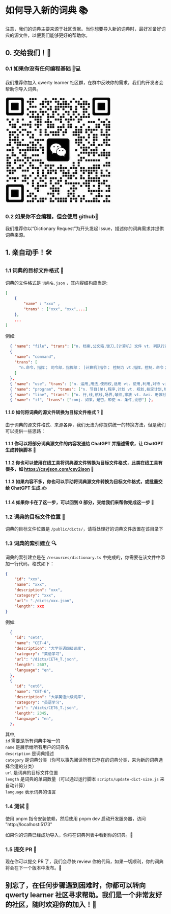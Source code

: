 # 如何导入新的词典 📚

注意，我们的词典主要来源于社区贡献。当你想要导入新的词典时，最好准备好词典的源文件，以便我们能够更好的帮助你。

## 0. 交给我们！🤝

### 0.1 如果你没有任何编程基础 🚫💻

我们推荐你加入 qwerty learner 社区群，在群中反映你的需求，我们的开发者会帮助你导入词典。

![groupQRcode](../public/weChat-group.jpg)

### 0.2 如果你不会编程，但会使用 github🐙

我们推荐你以“Dictionary Request”为开头发起 Issue，描述你的词典需求并提供词典来源。

## 1. 亲自动手！🛠️

### 1.1 词典的目标文件格式 📄

词典的文件格式是 `词典名.json` ，其内容结构应当是:

```json
[
    {
        "name" : "xxx" ,
        "trans" : ["xxx", "xxx",...]
    },
    ...
]
```

例如:

```json
  { "name": "file", "trans": ["n. 档案,公文箱,锉刀,[计算机] 文件 vt. 列队行进,归档,申请"] },
  {
    "name": "command",
    "trans": [
      "n.命令，指挥； 司令部，指挥部； [计算机]指令； 控制力 vt.指挥，控制，命令； 命令； 应得，值得 vi.给出命令； 命令，指令 adj.指挥的，根据命令（或要求）而作的"
    ]
  },
  { "name": "use", "trans": ["n. 运用,用法,使用权,适用 vt. 使用,利用,对待 vi. 吸毒"] },
  { "name": "program", "trans": ["n. 节目(单),程序,计划 vt. 规划,拟定计划,制作节目"] },
  { "name": "line", "trans": ["n. 行,线,航线,场界,皱纹,家族 vt. &vi. 用做衬里,排成一行,顺...排列 vi. 排成一行,顺...排列,划线于"] },
  { "name": "if", "trans": ["conj. 如果，是否，即使 n. 条件,设想"] },

```

#### 1.1.0 如何将词典的源文件转换为目标文件格式？🔄

由于词典的源文件格式、来源各异，我们无法为你提供统一的转换方法，但是我们可以提供一些思路：

#### 1.1.1 你可以将部分词典源文件的内容发送给 ChatGPT 并描述需求，让 ChatGPT 生成转换脚本 🤖

#### 1.1.2 你也可以使用在线工具将词典源文件转换为目标文件格式，此类在线工具有很多，如 <https://csvjson.com/csv2json> 🔧

#### 1.1.3 如果内容不多，你也可以手动将词典源文件转换为目标文件格式，或批量交给 ChatGPT 生成 ✍️

#### 1.1.4 如果你卡在了这一步，可以回到 0 部分，交给我们来帮你完成这一步 🔄

### 1.2 词典的目标文件位置 📍

词典的目标文件位置是 `/public/dicts/`，请将处理好的词典文件放置在该目录下

### 1.3 词典的索引建立 🔍

词典的索引建立是在 `/resources/dictionary.ts` 中完成的，你需要在该文件中添加一行代码，格式如下：

```json
{
    "id": "xxx",
    "name": "xxx",
    "description": "xxx",
    "category": "xxx",
    "url": "./dicts/xxx.json",
    "length": xxx
}
```

例如:

```json
  {
    "id": "cet4",
    "name": "CET-4",
    "description": "大学英语四级词库",
    "category": "英语学习",
    "url": "/dicts/CET4_T.json",
    "length": 2607,
    "language": "en",
  },
  {
    "id": "cet6",
    "name": "CET-6",
    "description": "大学英语六级词库",
    "category": "英语学习",
    "url": "/dicts/CET6_T.json",
    "length": 2345,
    "language": "en",
  },
```

其中,  
`id` 需要是所有词典中唯一的  
`name` 是展示给所有用户的词典名  
`description` 是词典描述  
`category` 是词典分类（你可以事先阅读所有已存在的词典分类，来为新的词典选择合适的分类）  
`url` 是词典的目标文件位置  
`length` 是词典的单词数量（可以通过运行脚本 `scripts/update-dict-size.js` 来自动计算）  
`language` 表示词典的语言

### 1.4 测试 🧪

使用 pnpm 指令安装依赖，然后使用 pnpm dev 启动开发服务器，访问 "http://localhost:5173"

如果你的词典已经成功导入，你将在词典列表中看到你的词典。🎉

### 1.5 提交 PR 📝

现在你可以提交 PR 了，我们会尽快 review 你的代码，如果一切顺利，你的词典将会在下一个版本中发布。🎉

## 别忘了，在任何步骤遇到困难时，你都可以转向 qwerty learner 社区寻求帮助。我们是一个非常友好的社区，随时欢迎你的加入！🤝

